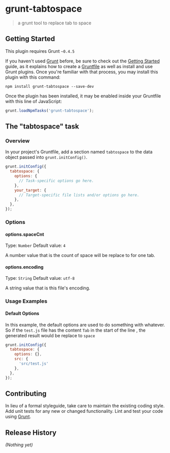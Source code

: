 # grunt-tabtospace

> a grunt tool to replace tab to space

## Getting Started
This plugin requires Grunt `~0.4.5`

If you haven't used [Grunt](http://gruntjs.com/) before, be sure to check out the [Getting Started](http://gruntjs.com/getting-started) guide, as it explains how to create a [Gruntfile](http://gruntjs.com/sample-gruntfile) as well as install and use Grunt plugins. Once you're familiar with that process, you may install this plugin with this command:

```shell
npm install grunt-tabtospace --save-dev
```

Once the plugin has been installed, it may be enabled inside your Gruntfile with this line of JavaScript:

```js
grunt.loadNpmTasks('grunt-tabtospace');
```

## The "tabtospace" task

### Overview
In your project's Gruntfile, add a section named `tabtospace` to the data object passed into `grunt.initConfig()`.

```js
grunt.initConfig({
  tabtospace: {
    options: {
      // Task-specific options go here.
    },
    your_target: {
      // Target-specific file lists and/or options go here.
    },
  },
});
```

### Options

#### options.spaceCnt
Type: `Number`
Default value: `4`

A number value that is the count of space will be replace to for one tab.

#### options.encoding
Type: `String`
Default value: `utf-8`

A string value that is this file's encoding.

### Usage Examples

#### Default Options
In this example, the default options are used to do something with whatever. So if the `test.js` file has the content 
`Tab` in the start of the line , the generated result would be replace to `space`

```js
grunt.initConfig({
  tabtospace: {
    options: {},
    src: {
      'src/test.js'
    },
  },
});
```

## Contributing
In lieu of a formal styleguide, take care to maintain the existing coding style. Add unit tests for any new or changed functionality. Lint and test your code using [Grunt](http://gruntjs.com/).

## Release History
_(Nothing yet)_
